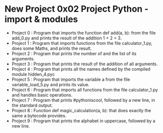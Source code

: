 # New Project 0x02 Project Python - import & modules

* Project 0 : Program that imports the function def add(a, b): from the file add_0.py and prints the result of the addition 1 + 2 = 3.
* Project 1 : Program that imports functions from the file calculator_1.py, does some Maths, and prints the result.
* Project 2 : Program that prints the number of and the list of its arguments.
* Project 3 : Program that prints the result of the addition of all arguments.
* Project 4 : Program that prints all the names defined by the compiled module hidden_4.pyc 
* Project 5 : Program that imports the variable a from the file variable_load_5.py and prints its value.
* Project 6 : Program that imports all functions from the file calculator_1.py and handles basic operations.
* Project 7 : Program that prints #pythoniscool, followed by a new line, in the standard output.
* Project 8 : Function def magic_calculation(a, b): that does exactly the same a bytecode provides.
* Project 9 : Program that prints the alphabet in uppercase, followed by a new line.




